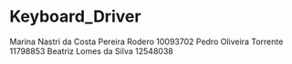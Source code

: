 # Keyboard_Driver
Marina Nastri da Costa Pereira Rodero 10093702
Pedro Oliveira Torrente 11798853
Beatriz Lomes da Silva 12548038

